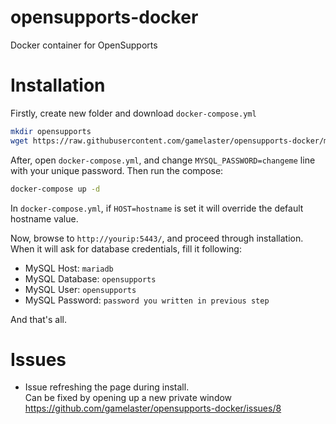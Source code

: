 # opensupports-docker
Docker container for OpenSupports

# Installation

Firstly, create new folder and download `docker-compose.yml`
```bash
mkdir opensupports
wget https://raw.githubusercontent.com/gamelaster/opensupports-docker/master/docker-compose.yml
```
After, open `docker-compose.yml`, and change `MYSQL_PASSWORD=changeme` line with your unique password. Then run the compose:
```bash
docker-compose up -d
```

In `docker-compose.yml`, if `HOST=hostname` is set it will override the default hostname value.

Now, browse to `http://yourip:5443/`, and proceed through installation. When it will ask for database credentials, fill it following:
- MySQL Host: `mariadb`
- MySQL Database: `opensupports`
- MySQL User: `opensupports`
- MySQL Password: `password you written in previous step`

And that's all.

# Issues

* Issue refreshing the page during install.
<br> Can be fixed by opening up a new private window 
https://github.com/gamelaster/opensupports-docker/issues/8